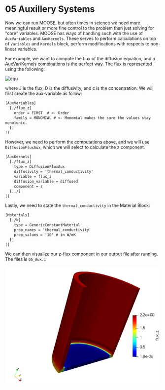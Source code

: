 # 05 Auxillery Systems

Now we can run MOOSE, but often times in science we need more meaningful result or more fine control to the problem than just solving for "core" variables. MOOSE has ways of handling such with the use of `AuxVariables` and `AuxKernels`. These serves to perform calculations on top of `Variables` and `Kernels` block, perform modifications with respects to non-linear variables.

For example, we want to compute the flux of the diffusion equation, and a AuxVar/Kernels combinations is the perfect way. The flux is represented using the following:

![equ](https://latex.codecogs.com/gif.latex?J&space;=&space;-D\nabla&space;C)

where J is the flux, D is the diffusivity, and c is the concentration. We will first create the aux-variable as follow:

    [AuxVariables]
      [./flux_z]
        order = FIRST  # <- Order
        family = MONOMIAL # <- Monomial makes the sure the values stay monotonic.
      []
    []

However, we need to perform the computations above, and we will use `DiffusionFluxAux`, which we will select to calculate the z component.

    [AuxKernels]
      [./flux_z]
        type = DiffusionFluxAux
        diffusivity = 'thermal_conductivity'
        variable = flux_z
        diffusion_variable = diffused
        component = z
      [../]
    []

Lastly, we need to state the `thermal_conductivity` in the Material Block:


    [Materials]
      [./k]
        type = GenericConstantMaterial
        prop_names = 'thermal_conductivity'
        prop_values = '10' # in W/mK
      []
    []


We can then visualize our z-flux component in our output file after running. The files is `05_Aux.i`

![outputs_05](media/05_flux_z.png)
